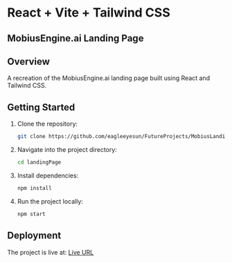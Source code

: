  # React + Vite + Tailwind CSS
## MobiusEngine.ai Landing Page

## Overview
A recreation of the MobiusEngine.ai landing page built using React and Tailwind CSS.


## Getting Started

1. Clone the repository:
   ```bash
   git clone https://github.com/eagleeyesun/FutureProjects/MobiusLandingPage/landinPage.git
   ```

2. Navigate into the project directory:
   ```bash
   cd landingPage
   ```

3. Install dependencies:
   ```bash
   npm install
   ```

4. Run the project locally:
   ```bash
   npm start
   ```

## Deployment
The project is live at: [Live URL](https://future-projects-mobius.vercel.app/)
